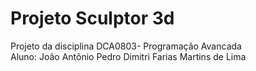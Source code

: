 # Projeto Sculptor 3d
Projeto da disciplina DCA0803- Programação Avancada  
Aluno: João Antônio Pedro Dimitri Farias Martins de Lima  
